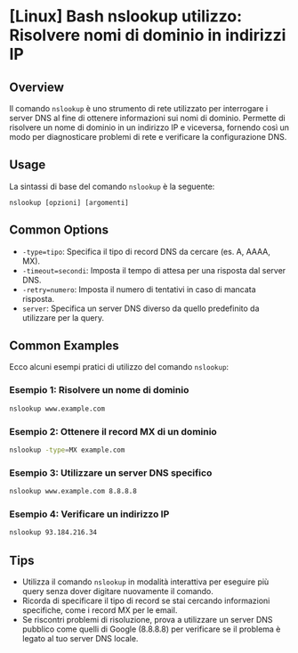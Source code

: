 # [Linux] Bash nslookup utilizzo: Risolvere nomi di dominio in indirizzi IP

## Overview
Il comando `nslookup` è uno strumento di rete utilizzato per interrogare i server DNS al fine di ottenere informazioni sui nomi di dominio. Permette di risolvere un nome di dominio in un indirizzo IP e viceversa, fornendo così un modo per diagnosticare problemi di rete e verificare la configurazione DNS.

## Usage
La sintassi di base del comando `nslookup` è la seguente:

```
nslookup [opzioni] [argomenti]
```

## Common Options
- `-type=tipo`: Specifica il tipo di record DNS da cercare (es. A, AAAA, MX).
- `-timeout=secondi`: Imposta il tempo di attesa per una risposta dal server DNS.
- `-retry=numero`: Imposta il numero di tentativi in caso di mancata risposta.
- `server`: Specifica un server DNS diverso da quello predefinito da utilizzare per la query.

## Common Examples
Ecco alcuni esempi pratici di utilizzo del comando `nslookup`:

### Esempio 1: Risolvere un nome di dominio
```bash
nslookup www.example.com
```

### Esempio 2: Ottenere il record MX di un dominio
```bash
nslookup -type=MX example.com
```

### Esempio 3: Utilizzare un server DNS specifico
```bash
nslookup www.example.com 8.8.8.8
```

### Esempio 4: Verificare un indirizzo IP
```bash
nslookup 93.184.216.34
```

## Tips
- Utilizza il comando `nslookup` in modalità interattiva per eseguire più query senza dover digitare nuovamente il comando.
- Ricorda di specificare il tipo di record se stai cercando informazioni specifiche, come i record MX per le email.
- Se riscontri problemi di risoluzione, prova a utilizzare un server DNS pubblico come quelli di Google (8.8.8.8) per verificare se il problema è legato al tuo server DNS locale.